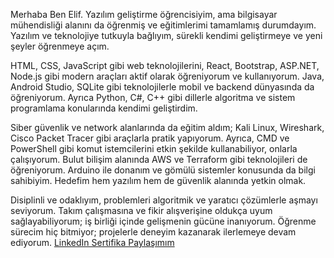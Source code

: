 
Merhaba Ben Elif.
Yazılım geliştirme öğrencisiyim, ama bilgisayar mühendisliği alanını da öğrenmiş ve eğitimlerimi tamamlamış durumdayım.
Yazılım ve teknolojiye tutkuyla bağlıyım, sürekli kendimi geliştirmeye ve yeni şeyler öğrenmeye açım.

HTML, CSS, JavaScript gibi web teknolojilerini, React, Bootstrap, ASP.NET, Node.js gibi modern araçları aktif olarak öğreniyorum ve kullanıyorum. 
Java, Android Studio, SQLite gibi teknolojilerle mobil ve backend dünyasında da öğreniyorum. 
Ayrıca Python, C#, C++ gibi dillerle algoritma ve sistem programlama konularında kendimi geliştirdim.

Siber güvenlik ve network alanlarında da eğitim aldım; Kali Linux, Wireshark, Cisco Packet Tracer gibi araçlarla pratik yapıyorum.
Ayrıca, CMD ve PowerShell gibi komut istemcilerini etkin şekilde kullanabiliyor, onlarla çalışıyorum.
Bulut bilişim alanında AWS ve Terraform gibi teknolojileri de öğreniyorum.
Arduino ile donanım ve gömülü sistemler konusunda da bilgi sahibiyim. 
Hedefim hem yazılım hem de güvenlik alanında yetkin olmak.

Disiplinli ve odaklıyım, problemleri algoritmik ve yaratıcı çözümlerle aşmayı seviyorum.
Takım çalışmasına ve fikir alışverişine oldukça uyum sağlayabiliyorum; iş birliği içinde gelişmenin gücüne inanıyorum.
Öğrenme sürecim hiç bitmiyor; projelerle deneyim kazanarak ilerlemeye devam ediyorum.
[LinkedIn Sertifika Paylaşımım](https://www.linkedin.com/feed/update/urn:li:ugcPost:7348375245768044546)
